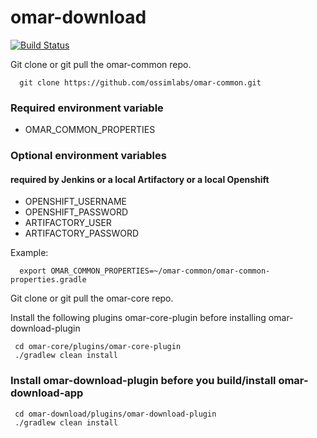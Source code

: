 # omar-download

[![Build Status](https://jenkins.radiantbluecloud.com/buildStatus/icon?job=omar-download-dev)]()

Git clone or git pull the omar-common repo.
```
  git clone https://github.com/ossimlabs/omar-common.git
```

### Required environment variable
- OMAR_COMMON_PROPERTIES

### Optional environment variables
#### required by Jenkins or a local Artifactory or a local Openshift

- OPENSHIFT_USERNAME
- OPENSHIFT_PASSWORD
- ARTIFACTORY_USER
- ARTIFACTORY_PASSWORD

Example:
```
  export OMAR_COMMON_PROPERTIES=~/omar-common/omar-common-properties.gradle
```

Git clone or git pull the omar-core repo.

Install the following plugins omar-core-plugin before installing omar-download-plugin
```
 cd omar-core/plugins/omar-core-plugin
 ./gradlew clean install
```

### Install omar-download-plugin before you build/install omar-download-app
```
 cd omar-download/plugins/omar-download-plugin
 ./gradlew clean install
```
